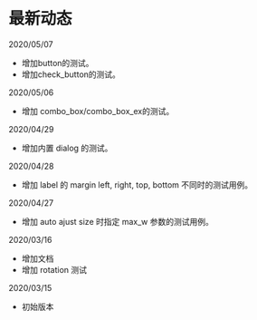 # 最新动态

2020/05/07
 * 增加button的测试。
 * 增加check\_button的测试。

2020/05/06
 * 增加 combo\_box/combo\_box\_ex的测试。

2020/04/29
 * 增加内置 dialog 的测试。
 
2020/04/28
 * 增加 label 的 margin left, right, top, bottom 不同时的测试用例。

2020/04/27
 * 增加 auto ajust size 时指定 max_w 参数的测试用例。

2020/03/16
 * 增加文档
 * 增加 rotation 测试

2020/03/15
 * 初始版本
